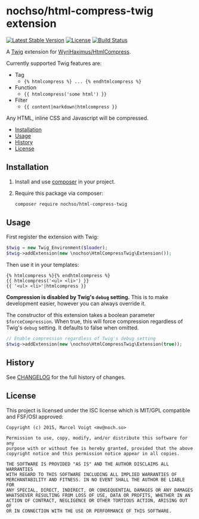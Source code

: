 # nochso/html-compress-twig extension

[![Latest Stable Version](https://poser.pugx.org/nochso/html-compress-twig/v/stable)](https://packagist.org/packages/nochso/html-compress-twig)
[![License](https://poser.pugx.org/nochso/html-compress-twig/license)](LICENSE)
[![Build Status](https://travis-ci.org/nochso/html-compress-twig.svg?branch=master)](https://travis-ci.org/nochso/html-compress-twig)

A [Twig](http://twig.sensiolabs.org/) extension for [WyriHaximus/HtmlCompress](https://github.com/WyriHaximus/HtmlCompress).

Currently supported Twig features are:

* Tag
    * `{% htmlcompress %} ... {% endhtmlcompress %}`
* Function
    * `{{ htmlcompress('some html') }}`
* Filter
    * `{{ content|markdown|htmlcompress }}`

Any HTML, inline CSS and Javascript will be compressed.

* [Installation](#installation)
* [Usage](#usage)
* [History](#history)
* [License](#license)

## Installation

1. Install and use [composer](https://getcomposer.org/doc/00-intro.md) in your project.
2. Require this package via composer:

    ```sh
    composer require nochso/html-compress-twig
    ```

## Usage

First register the extension with Twig:

```php
$twig = new Twig_Environment($loader);
$twig->addExtension(new \nochso\HtmlCompressTwig\Extension());
```

Then use it in your templates:

```
{% htmlcompress %}{% endhtmlcompress %}
{{ htmlcompress('<ul> <li>') }}
{{ '<ul> <li>'|htmlcompress }}
```

**Compression is disabled by Twig's `debug` setting.** This is to make development easier, however you can always
override it.

The constructor of this extension takes a boolean parameter `$forceCompression`. When true, this will force compression
 regardless of Twig's `debug` setting. It defaults to false when omitted.

```php
// Enable compression regardless of Twig's debug setting
$twig->addExtension(new \nochso\HtmlCompressTwig\Extension(true));
```

## History
See [CHANGELOG](CHANGELOG.md) for the full history of changes.

## License
This project is licensed under the ISC license which is MIT/GPL compatible and FSF/OSI approved:

```
Copyright (c) 2015, Marcel Voigt <mv@noch.so>

Permission to use, copy, modify, and/or distribute this software for any
purpose with or without fee is hereby granted, provided that the above
copyright notice and this permission notice appear in all copies.

THE SOFTWARE IS PROVIDED "AS IS" AND THE AUTHOR DISCLAIMS ALL WARRANTIES
WITH REGARD TO THIS SOFTWARE INCLUDING ALL IMPLIED WARRANTIES OF
MERCHANTABILITY AND FITNESS. IN NO EVENT SHALL THE AUTHOR BE LIABLE FOR
ANY SPECIAL, DIRECT, INDIRECT, OR CONSEQUENTIAL DAMAGES OR ANY DAMAGES
WHATSOEVER RESULTING FROM LOSS OF USE, DATA OR PROFITS, WHETHER IN AN
ACTION OF CONTRACT, NEGLIGENCE OR OTHER TORTIOUS ACTION, ARISING OUT OF
OR IN CONNECTION WITH THE USE OR PERFORMANCE OF THIS SOFTWARE.
```
